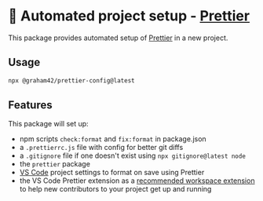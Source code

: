 # :art: Automated project setup - [Prettier][]

This package provides automated setup of [Prettier][] in a new project.

[prettier]: https://prettier.io/

## Usage

```sh
npx @graham42/prettier-config@latest
```

## Features

This package will set up:

- npm scripts `check:format` and `fix:format` in package.json
- a `.prettierrc.js` file with config for better git diffs
- a `.gitignore` file if one doesn't exist using `npx gitignore@latest node`
- the `prettier` package
- [VS Code](https://code.visualstudio.com/) project settings to format on save
  using Prettier
- the VS Code Prettier extension as a
  [recommended workspace extension](https://code.visualstudio.com/docs/editor/extension-marketplace#_workspace-recommended-extensions)
  to help new contributors to your project get up and running
